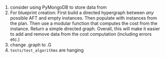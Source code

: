 1. consider using PyMongoDB to store data from 
2. For blueprint creation: First build a directed hypergraph between *any* possible 
AFT and empty instances. Then populate with instances from the plan. Then
use a modular function that computes the cost from the instance.  Return a simple
directed graph. Overall, this will make it easier to add and remove data from
the cost computation (including errors etc.)
3. change .graph to .G
4. `tests/test_algorithms` are hanging
